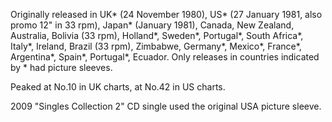 Originally released in UK\* (24 November 1980), US\* (27 January 1981, also promo 12" in 33 rpm), Japan\* (January 1981), Canada, New Zealand, Australia, Bolivia (33 rpm), Holland\*, Sweden\*, Portugal\*, South Africa\*, Italy\*, Ireland, Brazil (33 rpm), Zimbabwe, Germany\*, Mexico\*, France\*, Argentina\*, Spain\*, Portugal\*, Ecuador. Only releases in countries indicated by \* had picture sleeves.

Peaked at No.10 in UK charts, at No.42 in US charts.

2009 "Singles Collection 2" CD single used the original USA picture sleeve.
